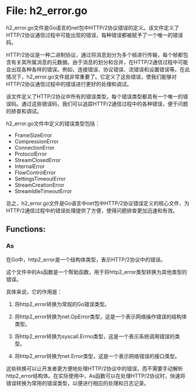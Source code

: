 # File: h2_error.go

h2_error.go文件是Go语言的net包中HTTP/2协议错误的定义。该文件定义了HTTP/2协议通信过程中可能出现的错误，每种错误都被赋予了一个唯一的错误码。

HTTP/2协议是一种二进制协议，通过将消息划分为多个帧进行传输，每个帧都包含有关其所属消息的元数据。由于消息的划分和合并，在HTTP/2通信过程中可能会出现各种各样的错误。例如，连接错误、协议错误、流错误和设置错误等。在此情况下，h2_error.go文件就非常重要了。它定义了这些错误，使我们能够对HTTP/2协议通信过程中的错误进行更好的处理和调试。

该文件定义了HTTP/2协议中所有的错误类型，每个错误类型都具有一个唯一的错误码。通过这些错误码，我们可以追踪HTTP/2通信过程中的各种错误，便于问题的排查和调试。

h2_error.go文件中定义的错误类型包括：

- FrameSizeError
- CompressionError
- ConnectionError
- ProtocolError
- StreamClosedError
- InternalError
- FlowControlError
- SettingsTimeoutError
- StreamCreationError
- StreamIdleTimeoutError

总之，h2_error.go文件是Go语言中net包中HTTP/2协议错误定义的核心文件，为HTTP/2通信过程中的错误处理提供了方便，使得问题排查更加迅速和有效。

## Functions:

### As

在Go中，http2_error是一个结构体类型，表示HTTP/2协议中的错误。

这个文件中的As函数是一个帮助函数，用于将http2_error类型转换为其他类型的错误。

具体来说，它的作用是：

1. 将http2_error转换为常规的Go错误类型。

2. 将http2_error转换为net.OpError类型，这是一个表示网络操作错误的结构体类型。

3. 将http2_error转换为syscall.Errno类型，这是一个表示系统调用错误的类型。

4. 将http2_error转换为net.Error类型，这是一个表示网络错误的接口类型。

这些转换可以让开发者更方便地处理HTTP/2协议中的错误，而不需要手动解析http2_error结构体。在实际使用中，As函数可以在处理HTTP/2协议时，快速将错误转换为常用的错误类型，以便进行相应的处理和日志记录。



